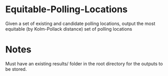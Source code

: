 # Equitable-Polling-Locations
Given a set of existing and candidate polling locations, output the most equitable (by Kolm-Pollack distance) set of polling locations

# Notes
Must have an existing results/ folder in the root directory for the outputs to be stored.
